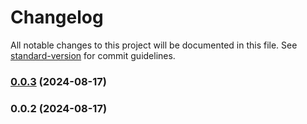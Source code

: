 # Changelog

All notable changes to this project will be documented in this file. See [standard-version](https://github.com/conventional-changelog/standard-version) for commit guidelines.

### [0.0.3](https://github.com/Msouza-95/MiniURL-API/compare/v0.0.2...v0.0.3) (2024-08-17)

### 0.0.2 (2024-08-17)
